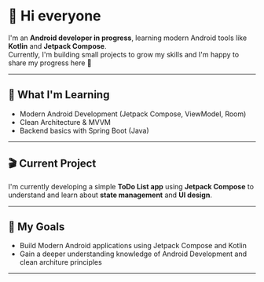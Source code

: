 # 👋 Hi everyone

I'm an **Android developer in progress**, learning modern Android tools like **Kotlin** and **Jetpack Compose**.  
Currently, I'm building small projects to grow my skills and I'm happy to share my progress here 🚀

---

## 📖 What I'm Learning
- Modern Android Development (Jetpack Compose, ViewModel, Room)  
- Clean Architecture & MVVM  
- Backend basics with Spring Boot (Java)  

---

## 🎬 Current Project
I'm currently developing a simple **ToDo List app** using **Jetpack Compose** to understand and learn about **state management** and **UI design**.

---
## 🌱 My Goals
- Build Modern Android applications using Jetpack Compose and Kotlin
- Gain a deeper understanding knowledge of Android Development and clean architure principles

---


<!--
**jbrigido-dev/jbrigido-dev** is a ✨ _special_ ✨ repository because its `README.md` (this file) appears on your GitHub profile.

Here are some ideas to get you started:

- 🔭 I’m currently working on ...
- 🌱 I’m currently learning ...
- 👯 I’m looking to collaborate on ...
- 🤔 I’m looking for help with ...
- 💬 Ask me about ...
- 📫 How to reach me: ...
- 😄 Pronouns: ...
- ⚡ Fun fact: ...
-->
